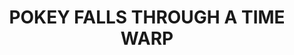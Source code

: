 ---
layout: comic
title: "POKEY FALLS THROUGH A TIME WARP"
comic:
- image: 30-a.gif
  alt: "Scene: An empty scene"
- image: 30-b.gif
  alt: "Scene: A Time warp appears"
- image: 30-c.gif
  alt: "Scene: Pokey falls through the time warp"
- image: 30-d.gif
  alt: "Scene: SPLAT!!"
- image: 30-e.gif
  alt: "Scene: Mr Nutty Appears, He has a long white beard\nMr Nutty says: BY MY BEARD YOU LOOK LIKE OLD POKEY WHO VANISHED SO LONG AGO."
---